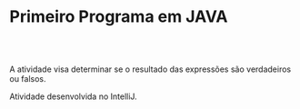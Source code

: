<h1>Primeiro Programa em JAVA</h1><br>

<br>
<p>A atividade visa determinar se o resultado das expressões são verdadeiros ou falsos.

Atividade desenvolvida no IntelliJ.</p>
